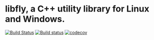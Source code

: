 # libfly, a C++ utility library for Linux and Windows.
[![Build Status](https://travis-ci.org/trflynn89/libfly.svg?branch=master)](https://travis-ci.org/trflynn89/libfly) [![Build status](https://ci.appveyor.com/api/projects/status/j9dncuoismnwcu5r/branch/master?svg=true)](https://ci.appveyor.com/project/trflynn89/libfly/branch/master)
 [![codecov](https://codecov.io/gh/trflynn89/libfly/branch/master/graph/badge.svg)](https://codecov.io/gh/trflynn89/libfly)
